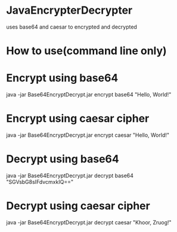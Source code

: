 # JavaEncrypterDecrypter
uses base64 and caesar to encrypted and decrypted

# How to use(command line only)

# Encrypt using base64
java -jar Base64EncryptDecrypt.jar encrypt base64 "Hello, World!"

# Encrypt using caesar cipher
java -jar Base64EncryptDecrypt.jar encrypt caesar "Hello, World!"

# Decrypt using base64
java -jar Base64EncryptDecrypt.jar decrypt base64 "SGVsbG8sIFdvcmxkIQ=="

# Decrypt using caesar cipher
java -jar Base64EncryptDecrypt.jar decrypt caesar "Khoor, Zruog!"
